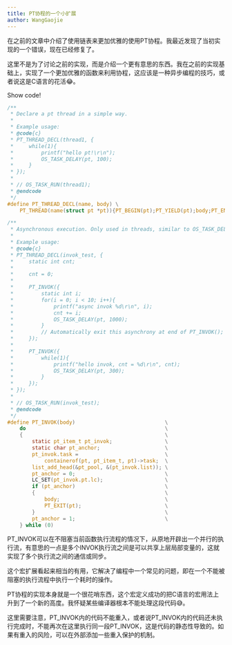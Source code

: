 ```yaml
---
title: PT协程的一个小扩展
author: WangGaojie
---
```


在之前的文章中介绍了使用链表来更加优雅的使用PT协程。我最近发现了当初实现的一个错误，现在已经修复了。

这里不是为了讨论之前的实现，而是介绍一个更有意思的东西。我在之前的实现基础上，实现了一个更加优雅的函数来利用协程，这应该是一种异步编程的技巧，或者说这是C语言的花活😂。

Show code!
```c
/**
 * Declare a pt thread in a simple way.
 * 
 * Example usage:
 * @code{c}
 * PT_THREAD_DECL(thread1, {
 *     while(1){
 *         printf("hello pt!\r\n");
 *         OS_TASK_DELAY(pt, 100);
 *     }
 * });
 * 
 * // OS_TASK_RUN(thread1);
 * @endcode
 */
#define PT_THREAD_DECL(name, body) \
    PT_THREAD(name(struct pt *pt)){PT_BEGIN(pt);PT_YIELD(pt);body;PT_END(pt);}

/** 
 * Asynchronous execution. Only used in threads, similar to OS_TASK_DELAY() function.
 * 
 * Example usage:
 * @code{c}
 * PT_THREAD_DECL(invok_test, {
 *     static int cnt;
 * 
 *     cnt = 0;
 * 
 *     PT_INVOK({
 *         static int i;
 *         for(i = 0; i < 10; i++){
 *             printf("async invok %d\r\n", i);
 *             cnt += i;
 *             OS_TASK_DELAY(pt, 1000);
 *         }
 *         // Automatically exit this asynchrony at end of PT_INVOK();
 *     });
 * 
 *     PT_INVOK({
 *         while(1){
 *             printf("hello invok, cnt = %d\r\n", cnt);
 *             OS_TASK_DELAY(pt, 300);
 *         }
 *     });
 * });
 * 
 * // OS_TASK_RUN(invok_test);
 * @endcode
 */
#define PT_INVOK(body)                             \
    do                                             \
    {                                              \
        static pt_item_t pt_invok;                 \
        static char pt_anchor;                     \
        pt_invok.task =                            \
            containerof(pt, pt_item_t, pt)->task;  \
        list_add_head(&pt_pool, &(pt_invok.list)); \
        pt_anchor = 0;                             \
        LC_SET(pt_invok.pt.lc);                    \
        if (pt_anchor)                             \
        {                                          \
            body;                                  \
            PT_EXIT(pt);                           \
        }                                          \
        pt_anchor = 1;                             \
    } while (0)
```

PT_INVOK可以在不阻塞当前函数执行流程的情况下，从原地开辟出一个并行的执行流，有意思的一点是多个INVOK执行流之间是可以共享上层局部变量的，这就实现了多个执行流之间的通信或同步。

这个宏扩展看起来相当的有用，它解决了编程中一个常见的问题，即在一个不能被阻塞的执行流程中执行一个耗时的操作。

PT协程的实现本身就是一个很花哨东西，这个宏定义成功的把C语言的宏用法上升到了一个新的高度。我怀疑某些编译器根本不能处理这段代码😅。

这里需要注意，PT_INVOK内的代码不能重入，或者说PT_INVOK内的代码还未执行完成时，不能再次在这里执行同一段PT_INVOK，这是代码的静态性导致的。如果有重入的风险，可以在外部添加一些重入保护的机制。
